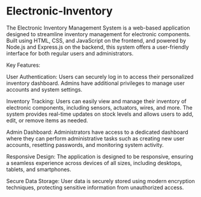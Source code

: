 # Electronic-Inventory
The Electronic Inventory Management System is a web-based application designed to streamline inventory management for electronic components. Built using HTML, CSS, and JavaScript on the frontend, and powered by Node.js and Express.js on the backend, this system offers a user-friendly interface for both regular users and administrators.

Key Features:

User Authentication: Users can securely log in to access their personalized inventory dashboard. Admins have additional privileges to manage user accounts and system settings.

Inventory Tracking: Users can easily view and manage their inventory of electronic components, including sensors, actuators, wires, and more. The system provides real-time updates on stock levels and allows users to add, edit, or remove items as needed.

Admin Dashboard: Administrators have access to a dedicated dashboard where they can perform administrative tasks such as creating new user accounts, resetting passwords, and monitoring system activity.

Responsive Design: The application is designed to be responsive, ensuring a seamless experience across devices of all sizes, including desktops, tablets, and smartphones.

Secure Data Storage: User data is securely stored using modern encryption techniques, protecting sensitive information from unauthorized access.
